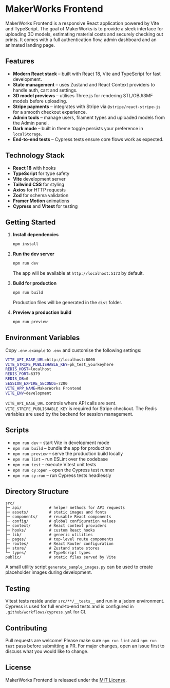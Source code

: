 # MakerWorks Frontend

MakerWorks Frontend is a responsive React application powered by Vite and TypeScript. The goal of MakerWorks is to provide a sleek interface for uploading 3D models, estimating material costs and securely checking out prints. It comes with a full authentication flow, admin dashboard and an animated landing page.

## Features

- **Modern React stack** – built with React 18, Vite and TypeScript for fast development.
- **State management** – uses Zustand and React Context providers to handle auth, cart and settings.
- **3D model previews** – utilises Three.js for rendering STL/OBJ/3MF models before uploading.
- **Stripe payments** – integrates with Stripe via `@stripe/react-stripe-js` for a smooth checkout experience.
- **Admin tools** – manage users, filament types and uploaded models from the Admin panel.
- **Dark mode** – built in theme toggle persists your preference in `localStorage`.
- **End‑to‑end tests** – Cypress tests ensure core flows work as expected.

## Technology Stack

- **React 18** with hooks
- **TypeScript** for type safety
- **Vite** development server
- **Tailwind CSS** for styling
- **Axios** for HTTP requests
- **Zod** for schema validation
- **Framer Motion** animations
- **Cypress** and **Vitest** for testing

## Getting Started

1. **Install dependencies**

   ```bash
   npm install
   ```

2. **Run the dev server**

   ```bash
   npm run dev
   ```
   The app will be available at `http://localhost:5173` by default.

3. **Build for production**

   ```bash
   npm run build
   ```
   Production files will be generated in the `dist` folder.

4. **Preview a production build**

   ```bash
   npm run preview
   ```

## Environment Variables

Copy `.env.example` to `.env` and customise the following settings:

```bash
VITE_API_BASE_URL=http://localhost:8000
VITE_STRIPE_PUBLISHABLE_KEY=pk_test_yourkeyhere
REDIS_HOST=localhost
REDIS_PORT=6379
REDIS_DB=0
SESSION_EXPIRE_SECONDS=7200
VITE_APP_NAME=MakerWorks Frontend
VITE_ENV=development
```

`VITE_API_BASE_URL` controls where API calls are sent. `VITE_STRIPE_PUBLISHABLE_KEY` is required for Stripe checkout. The Redis variables are used by the backend for session management.

## Scripts

- `npm run dev` – start Vite in development mode
- `npm run build` – bundle the app for production
- `npm run preview` – serve the production build locally
- `npm run lint` – run ESLint over the codebase
- `npm run test` – execute Vitest unit tests
- `npm run cy:open` – open the Cypress test runner
- `npm run cy:run` – run Cypress tests headlessly

## Directory Structure

```
src/
├─ api/            # helper methods for API requests
├─ assets/         # static images and fonts
├─ components/     # reusable React components
├─ config/         # global configuration values
├─ context/        # React context providers
├─ hooks/          # custom React hooks
├─ lib/            # generic utilities
├─ pages/          # top‑level route components
├─ routes/         # React Router configuration
├─ store/          # Zustand state stores
└─ types/          # TypeScript types
public/            # static files served by Vite
```

A small utility script `generate_sample_images.py` can be used to create placeholder images during development.

## Testing

Vitest tests reside under `src/**/__tests__` and run in a jsdom environment. Cypress is used for full end‑to‑end tests and is configured in `.github/workflows/cypress.yml` for CI.

## Contributing

Pull requests are welcome! Please make sure `npm run lint` and `npm run test` pass before submitting a PR. For major changes, open an issue first to discuss what you would like to change.

## License

MakerWorks Frontend is released under the [MIT License](LICENSE).
